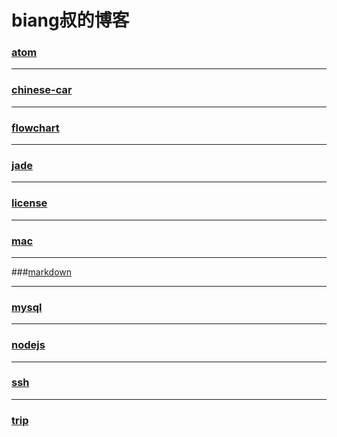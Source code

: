 biang叔的博客
===========

### [atom](atom/index)

---

### [chinese-car](chinese-car/index)

---

### [flowchart](flowchart/index)

---

### [jade](jade/index)

---

### [license](license/index)

---

### [mac](mac/index)

---

###[markdown](markdown/simple)

---

### [mysql](mysql/index)

---

### [nodejs](nodejs/index)

---

### [ssh](ssh/index)

---

### [trip](trip/index)
